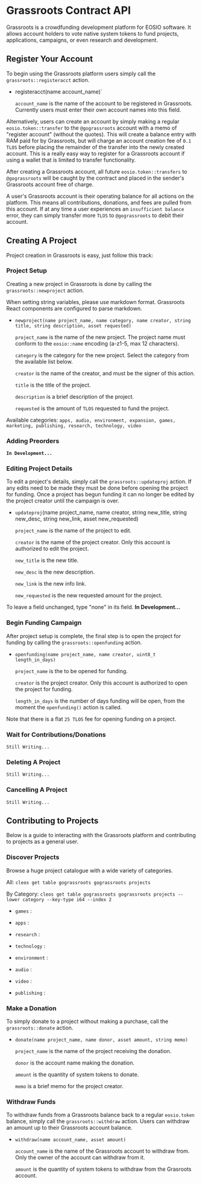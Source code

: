 # Grassroots Contract API

Grassroots is a crowdfunding development platform for EOSIO software. It allows account holders to vote native system tokens to fund projects, applications, campaigns, or even research and development.

## Register Your Account

To begin using the Grassroots platform users simply call the `grassroots::registeracct` action.

* registeracct(name account_name)`

    `account_name` is the name of the account to be registered in Grassroots. Currently users must enter their own account names into this field.

Alternatively, users can create an account by simply making a regular `eosio.token::transfer` to the `@gograssroots` account with a memo of "register account" (without the quotes). This will create a balance entry with RAM paid for by Grassroots, but will charge an account creation fee of `0.1 TLOS` before placing the remainder of the transfer into the newly created account. This is a really easy way to register for a Grassroots account if using a wallet that is limited to transfer functionality.

After creating a Grassroots account, all future `eosio.token::transfers` to `@gograssroots` will be caught by the contract and placed in the sender's Grassroots account free of charge.

A user's Grassroots account is their operating balance for all actions on the platform. This means all contributions, donations, and fees are pulled from this account. If at any time a user experiences an `insufficient balance` error, they can simply transfer more `TLOS` to `@gograssroots` to debit their account.

## Creating A Project

Project creation in Grassroots is easy, just follow this track:

### Project Setup

Creating a new project in Grassroots is done by calling the `grassroots::newproject` action.

When setting string variables, please use markdown format. Grassroots React components are configured to parse markdown.

* `newproject(name project_name, name category, name creator, string title, string description, asset requested)`

    `project_name` is the name of the new project. The project name must conform to the `eosio::name` encoding (a-z1-5, max 12 characters).

    `category` is the category for the new project. Select the category from the available list below.

    `creator` is the name of the creator, and must be the signer of this action.

    `title` is the title of the project.

    `description` is a brief description of the project.

    `requested` is the amount of `TLOS` requested to fund the project.

Available categories: `apps, audio, environment, expansion, games, marketing, publishing, research, technology, video`

### Adding Preorders

**`In Development...`**

### Editing Project Details

To edit a project's details, simply call the `grassroots::updateproj` action. If any edits need to be made they must be done before opening the project for funding. Once a project has begun funding it can no longer be edited by the project creator until the campaign is over.

* `updateproj`(name project_name, name creator, string new_title, string new_desc, string new_link, asset new_requested)

    `project_name` is the name of the project to edit.

    `creator` is the name of the project creator. Only this account is authorized to edit the project.

    `new_title` is the new title.

    `new_desc` is the new description.

    `new_link` is the new info link.

    `new_requested` is the new requested amount for the project.

To leave a field unchanged, type "none" in its field. **In Development...**

### Begin Funding Campaign

After project setup is complete, the final step is to open the project for funding by calling the `grassroots::openfunding` action.

* `openfunding(name project_name, name creator, uint8_t length_in_days)`

    `project_name` is the to be opened for funding.

    `creator` is the project creator. Only this account is authorized to open the project for funding.

    `length_in_days` is the number of days funding will be open, from the moment the `openfunding()` action is called.

Note that there is a flat `25 TLOS` fee for opening funding on a project.

### Wait for Contributions/Donations

`Still Writing...`

### Deleting A Project

`Still Writing...`

### Cancelling A Project

`Still Writing...`



## Contributing to Projects

Below is a guide to interacting with the Grassroots platform and contributing to projects as a general user.

### Discover Projects

Browse a huge project catalogue with a wide variety of categories.

All: `cleos get table gograssroots gograssroots projects`

By Category: `cleos get table gograssroots gograssroots projects --lower category --key-type i64 --index 2`

* `games` : 

* `apps` : 

* `research` : 

* `technology` : 

* `environment` : 

* `audio` : 

* `video` : 

* `publishing` : 

### Make a Donation

To simply donate to a project without making a purchase, call the `grassroots::donate` action.

* `donate(name project_name, name donor, asset amount, string memo)`

    `project_name` is the name of the project receiving the donation.

    `donor` is the account name making the donation.

    `amount` is the quantity of system tokens to donate.

    `memo` is a brief memo for the project creator.

### Withdraw Funds

To withdraw funds from a Grassroots balance back to a regular `eosio.token` balance, simply call the `grassroots::withdraw` action. Users can withdraw an amount up to their Grassroots account balance.

* `withdraw(name account_name, asset amount)`

    `account_name` is the name of the Grassroots account to withdraw from. Only the owner of the account can withdraw from it.

    `amount` is the quantity of system tokens to withdraw from the Grasroots account.
